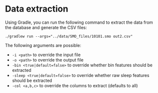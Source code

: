 # Data extraction

Using Gradle, you can run the following command to extract the data from the
database and generate the CSV files:

```shell
./gradlew run --args="../data/SMO_files/10101.smo out2.csv"
```

The following arguments are possible:

- `-i <path>` to override the input file
- `-o <path>` to override the output file
- `-bin <true|default=false>` to override whether bin features should be
  extracted
- `-sleep <true|default=false>` to override whether raw sleep features
  should be extracted
- `-col <a,b,c>` to override the columns to extract (defaults to all)

